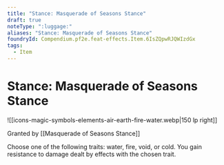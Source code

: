 ```yaml
---
title: "Stance: Masquerade of Seasons Stance"
draft: true
noteType: ":luggage:"
aliases: "Stance: Masquerade of Seasons Stance"
foundryId: Compendium.pf2e.feat-effects.Item.6IsZQpwRJQWIzdGx
tags:
  - Item
---
```


# Stance: Masquerade of Seasons Stance
![[icons-magic-symbols-elements-air-earth-fire-water.webp|150 lp right]]

Granted by [[Masquerade of Seasons Stance]]

Choose one of the following traits: water, fire, void, or cold. You gain resistance to damage dealt by effects with the chosen trait.
